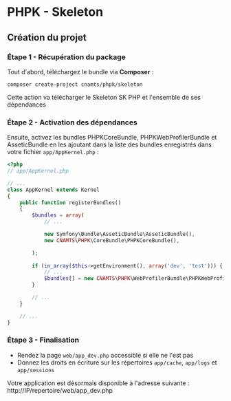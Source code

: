# PHPK - Skeleton

## Création du projet

### Étape 1 - Récupération du package

Tout d'abord, téléchargez le bundle via **Composer** :

`composer create-project cnamts/phpk/skeleton`

Cette action va télécharger le Skeleton SK PHP et l'ensemble de ses dépendances

### Étape 2 - Activation des dépendances

Ensuite, activez les bundles PHPKCoreBundle, PHPKWebProfilerBundle et AsseticBundle en les ajoutant
dans la liste des bundles enregistrés dans votre fichier `app/AppKernel.php` :

```php
<?php
// app/AppKernel.php

// ...
class AppKernel extends Kernel
{
    public function registerBundles()
    {
        $bundles = array(
            // ...

            new Symfony\Bundle\AsseticBundle\AsseticBundle(),
            new CNAMTS\PHPK\CoreBundle\PHPKCoreBundle(),

        );
        
        if (in_array($this->getEnvironment(), array('dev', 'test'))) {
            // ...
            $bundles[] = new CNAMTS\PHPK\WebProfilerBundle\PHPKWebProfilerBundle();
        }

        // ...
    }

    // ...
}
```

### Étape 3 - Finalisation

- Rendez la page `web/app_dev.php` accessible si elle ne l'est pas
- Donnez les droits en écriture sur les répertoires `app/cache`, `app/logs` et `app/sessions`

Votre application est désormais disponible à l'adresse suivante :
http://IP/repertoire/web/app_dev.php

